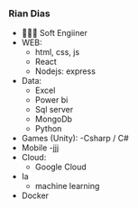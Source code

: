 ### Rian Dias

- 👨🏿‍💻 Soft Engiiner
-
  WEB:
    - html, css, js
    - React
    - Nodejs: express
 - 
   Data:
    - Excel
    - Power bi
    - Sql server
    - MongoDb
    - Python
-
   Games (Unity):
    -Csharp / C#
-    
   Mobile
    -jjj
-
   Cloud:
    - Google Cloud
-   
   Ia
    - machine learning
 -
   Docker


